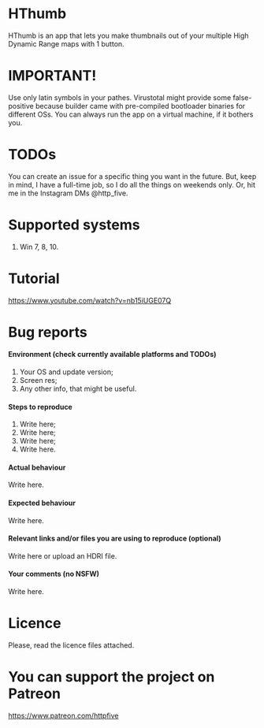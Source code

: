 # HThumb

HThumb is an app that lets you make thumbnails out of your multiple High Dynamic Range maps with 1 button.



# IMPORTANT!
Use only latin symbols in your pathes.
Virustotal might provide some false-positive because builder came with pre-compiled bootloader binaries for different OSs. You can always run the app on a virtual machine, if it bothers you. 

# TODOs

You can create an issue for a specific thing you want in the future. But, keep in mind, I have a full-time job, so I do all the things on weekends only. Or, hit me in the Instagram DMs @http_five.

# Supported systems
1. Win 7, 8, 10.

# Tutorial
https://www.youtube.com/watch?v=nb15iUGE07Q

# Bug reports

#### Environment (check currently available platforms and TODOs)

1. Your OS and update version;
2. Screen res;
3. Any other info, that might be useful.

#### Steps to reproduce

1. Write here;
2. Write here;
3. Write here;
4. Write here.

#### Actual behaviour

Write here.

#### Expected behaviour

Write here.

#### Relevant links and/or files you are using to reproduce (optional)

Write here or upload an HDRI file.

#### Your comments (no NSFW)

Write here.

# Licence

Please, read the licence files attached.

# You can support the project on Patreon

https://www.patreon.com/httpfive

